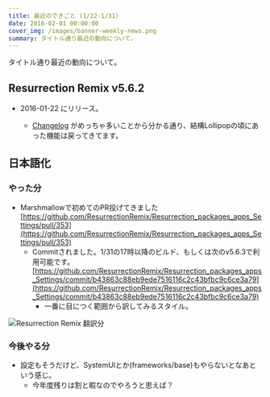```yaml
---
title: 最近のできごと (1/22-1/31)
date: 2016-02-01 00:00:00
cover_img: /images/banner-weekly-news.png
summary: タイトル通り最近の動向について。
---
```


タイトル通り最近の動向について。

<!--more-->

## Resurrection Remix v5.6.2

- 2016-01-22 にリリース。

    - [Changelog](https://plus.google.com/u/0/+AltanKRK/posts/cK6BTP4Xs9w) がめっちゃ多いことから分かる通り、結構Lollipopの頃にあった機能は戻ってきてます。

## 日本語化

### やった分

- Marshmallowで初めてのPR投げてきました  [https://github.com/ResurrectionRemix/Resurrection_packages_apps_Settings/pull/353](https://github.com/ResurrectionRemix/Resurrection_packages_apps_Settings/pull/353)
    - Commitされました。1/31の17時以降のビルド、もしくは次のv5.6.3で利用可能です。  [https://github.com/ResurrectionRemix/Resurrection_packages_apps_Settings/commit/b43863c88eb9ede7516116c2c43bfbc9c6ce3a79](https://github.com/ResurrectionRemix/Resurrection_packages_apps_Settings/commit/b43863c88eb9ede7516116c2c43bfbc9c6ce3a79)
        - 一番に目につく範囲から訳してみるスタイル。

![Resurrection Remix 翻訳分](https://lindwurm.neocities.org/img/rr.jpg)

### 今後やる分

- 設定もそうだけど、SystemUIとか(frameworks/base)もやらないとなあという感じ。
    - 今年度残りは割と暇なのでやろうと思えば？
